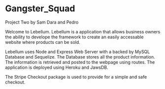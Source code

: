 # Gangster_Squad
Project Two
by Sam Dara and Pedro

Welcome to Lebellum. Lebellum is a application that allows business owners the ability to develope the framework to create an easily accessable website where products can be sold. 

Lebellum uses Node and Express Web Server with a backed by MySQL Database and Sequelize. The Database stores all the product information. The information is retrieved and posted to the webpage using routes. The application is deployed using Heroku and JawsDB.

The Stripe Checkout package is used to provide for a simple and safe checkout.